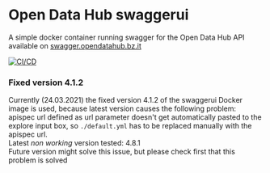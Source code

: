 <!--
SPDX-FileCopyrightText: NOI Techpark <digital@noi.bz.it>

SPDX-License-Identifier: CC0-1.0
-->

# Open Data Hub swaggerui

A simple docker container running swagger for the Open Data Hub API available on [swagger.opendatahub.bz.it](https://swagger.opendatahub.bz.it/)

[![CI/CD](https://github.com/noi-techpark/odh-swaggerui/actions/workflows/main.yml/badge.svg)](https://github.com/noi-techpark/odh-swaggerui/actions/workflows/main.yml)

### Fixed version 4.1.2
Currently (24.03.2021) the fixed version 4.1.2 of the swaggerui Docker image is used, because latest version causes the following problem: apispec url defined as url parameter doesn't get automatically pasted to the explore input box, so `./default.yml` has to be replaced manually with the apispec url.  
Latest *non working* version tested: 4.8.1  
Future version might solve this issue, but please check first that this problem is solved